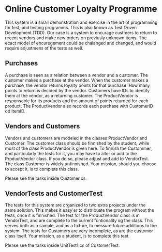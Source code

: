 Online Customer Loyalty Programme
=================================
This system is a small demonstration and exercise in the art of programming for test, 
and testing programms. This is also known as Test Driven Development (TDD).
Our case is a system to encurage custmers to return to recent vendors and make new orders on previusly unknown items.
The ecact model of encuregement could be chalanged and changed, and would require adjustmens of the tests as well.
## Purchases
A purchase is seen as a relation between a vendor and a customer. The customer makes a purchase at the vendor. 
When the customer makes a purchase, the vendor returns loyalty points for that purchase.
How many points to return is decided by the vendor.
Customers have IDs to identify them at the vendor, as a returning customer.
The ProductVendor is responsable for its products and the amount of points returned for each product. 
The ProductVendor also records each purchase with CustomerID od ItemID.
## Vendors and Customers
Vendors and customers are modeled in the classes ProductVendor and Customer.
The customer class should be finnished by the student, while most of the class ProductVendor is given here.
To finnish the Custommer, and particularly the tests for it, you may have to alter or add to the ProductVendor class.
If you do so, please adjust and add to VendorTest.
The class Customer is widely unfinnished. Your mission, should you choose to accept it, is to complete this class.

Please see the tasks inside Customer.cs.

## VendorTests and CustomerTest
The tests for this system are organized to two extra projects under the same solution. This makes it easy'er to distribuate the program without the tests, once it is finnished.
The test for the ProductVendor class is in VendorTest, and are complete to the current funtionality og the class. 
This serves both as a sample, and as a fixture, to messure future additions to the system.
The tests for Customers are very incomplete, as are the customer class itself. Your mission, as a student, is to complete this test. 

Please see the tasks inside UnitTest1.cs of CustomerTest.

